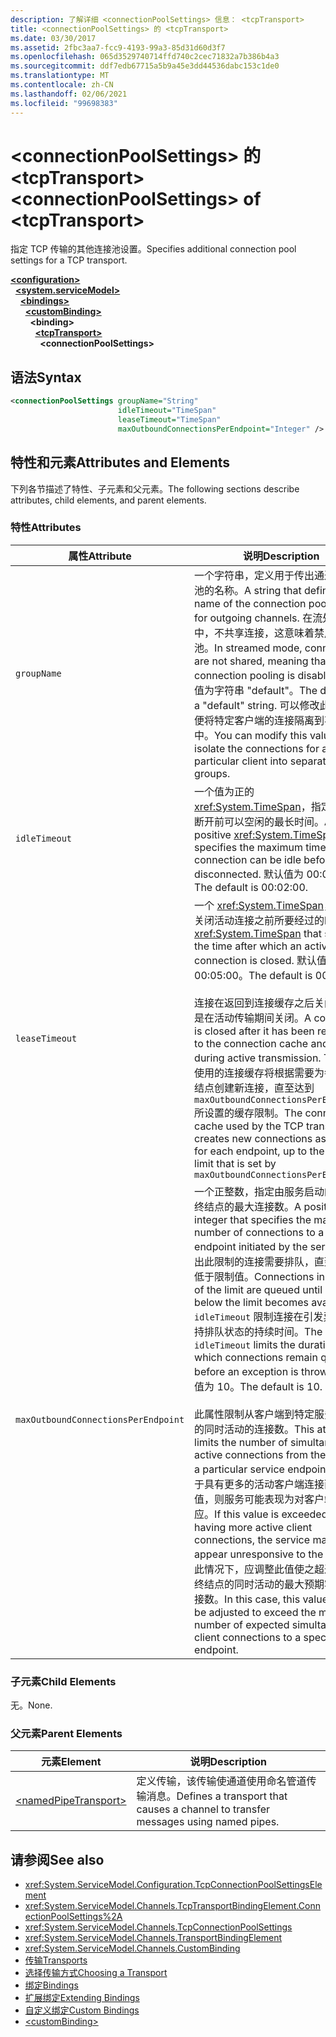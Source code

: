 ```yaml
---
description: 了解详细 <connectionPoolSettings> 信息： <tcpTransport>
title: <connectionPoolSettings> 的 <tcpTransport>
ms.date: 03/30/2017
ms.assetid: 2fbc3aa7-fcc9-4193-99a3-85d31d60d3f7
ms.openlocfilehash: 065d3529740714ffd740c2cec71832a7b386b4a3
ms.sourcegitcommit: ddf7edb67715a5b9a45e3dd44536dabc153c1de0
ms.translationtype: MT
ms.contentlocale: zh-CN
ms.lasthandoff: 02/06/2021
ms.locfileid: "99698383"
---
```

# <a name="connectionpoolsettings-of-tcptransport"></a><span data-ttu-id="a5770-103">\<connectionPoolSettings> 的 \<tcpTransport></span><span class="sxs-lookup"><span data-stu-id="a5770-103">\<connectionPoolSettings> of \<tcpTransport></span></span>

<span data-ttu-id="a5770-104">指定 TCP 传输的其他连接池设置。</span><span class="sxs-lookup"><span data-stu-id="a5770-104">Specifies additional connection pool settings for a TCP transport.</span></span>  
  
[**\<configuration>**](../configuration-element.md)\
&nbsp;&nbsp;[**\<system.serviceModel>**](system-servicemodel.md)\
&nbsp;&nbsp;&nbsp;&nbsp;[**\<bindings>**](bindings.md)\
&nbsp;&nbsp;&nbsp;&nbsp;&nbsp;&nbsp;[**\<customBinding>**](custombinding.md)\
&nbsp;&nbsp;&nbsp;&nbsp;&nbsp;&nbsp;&nbsp;&nbsp;**\<binding>**\
&nbsp;&nbsp;&nbsp;&nbsp;&nbsp;&nbsp;&nbsp;&nbsp;&nbsp;&nbsp;[**\<tcpTransport>**](tcptransport.md)\
&nbsp;&nbsp;&nbsp;&nbsp;&nbsp;&nbsp;&nbsp;&nbsp;&nbsp;&nbsp;&nbsp;&nbsp;**\<connectionPoolSettings>**  
  
## <a name="syntax"></a><span data-ttu-id="a5770-105">语法</span><span class="sxs-lookup"><span data-stu-id="a5770-105">Syntax</span></span>  
  
```xml  
<connectionPoolSettings groupName="String"
                        idleTimeout="TimeSpan"
                        leaseTimeout="TimeSpan"
                        maxOutboundConnectionsPerEndpoint="Integer" />
```  
  
## <a name="attributes-and-elements"></a><span data-ttu-id="a5770-106">特性和元素</span><span class="sxs-lookup"><span data-stu-id="a5770-106">Attributes and Elements</span></span>  

 <span data-ttu-id="a5770-107">下列各节描述了特性、子元素和父元素。</span><span class="sxs-lookup"><span data-stu-id="a5770-107">The following sections describe attributes, child elements, and parent elements.</span></span>  
  
### <a name="attributes"></a><span data-ttu-id="a5770-108">特性</span><span class="sxs-lookup"><span data-stu-id="a5770-108">Attributes</span></span>  
  
|<span data-ttu-id="a5770-109">属性</span><span class="sxs-lookup"><span data-stu-id="a5770-109">Attribute</span></span>|<span data-ttu-id="a5770-110">说明</span><span class="sxs-lookup"><span data-stu-id="a5770-110">Description</span></span>|  
|---------------|-----------------|  
|`groupName`|<span data-ttu-id="a5770-111">一个字符串，定义用于传出通道的连接池的名称。</span><span class="sxs-lookup"><span data-stu-id="a5770-111">A string that defines the name of the connection pool used for outgoing channels.</span></span> <span data-ttu-id="a5770-112">在流处理模式中，不共享连接，这意味着禁用连接池。</span><span class="sxs-lookup"><span data-stu-id="a5770-112">In streamed mode, connections are not shared, meaning that connection pooling is disabled.</span></span> <span data-ttu-id="a5770-113">默认值为字符串 "default"。</span><span class="sxs-lookup"><span data-stu-id="a5770-113">The default is a "default" string.</span></span> <span data-ttu-id="a5770-114">可以修改此值，以便将特定客户端的连接隔离到不同的组中。</span><span class="sxs-lookup"><span data-stu-id="a5770-114">You can modify this value to isolate the connections for a particular client into separate groups.</span></span>|  
|`idleTimeout`|<span data-ttu-id="a5770-115">一个值为正的 <xref:System.TimeSpan>，指定连接在断开前可以空闲的最长时间。</span><span class="sxs-lookup"><span data-stu-id="a5770-115">A positive <xref:System.TimeSpan> that specifies the maximum time the connection can be idle before being disconnected.</span></span> <span data-ttu-id="a5770-116">默认值为 00:02:00。</span><span class="sxs-lookup"><span data-stu-id="a5770-116">The default is 00:02:00.</span></span>|  
|`leaseTimeout`|<span data-ttu-id="a5770-117">一个 <xref:System.TimeSpan>，指定在关闭活动连接之前所要经过的时间。</span><span class="sxs-lookup"><span data-stu-id="a5770-117">A <xref:System.TimeSpan> that specifies the time after which an active connection is closed.</span></span> <span data-ttu-id="a5770-118">默认值为 00:05:00。</span><span class="sxs-lookup"><span data-stu-id="a5770-118">The default is 00:05:00.</span></span><br /><br /> <span data-ttu-id="a5770-119">连接在返回到连接缓存之后关闭，而不是在活动传输期间关闭。</span><span class="sxs-lookup"><span data-stu-id="a5770-119">A connection is closed after it has been returned to the connection cache and not during active transmission.</span></span> <span data-ttu-id="a5770-120">TCP 传输使用的连接缓存将根据需要为每一个终结点创建新连接，直至达到 `maxOutboundConnectionsPerEndpoint.` 所设置的缓存限制。</span><span class="sxs-lookup"><span data-stu-id="a5770-120">The connection cache used by the TCP transport creates new connections as required for each endpoint, up to the cache limit that is set by `maxOutboundConnectionsPerEndpoint.`</span></span>|  
|`maxOutboundConnectionsPerEndpoint`|<span data-ttu-id="a5770-121">一个正整数，指定由服务启动的与远程终结点的最大连接数。</span><span class="sxs-lookup"><span data-stu-id="a5770-121">A positive integer that specifies the maximum number of connections to a remote endpoint initiated by the service.</span></span> <span data-ttu-id="a5770-122">超出此限制的连接需要排队，直到连接数低于限制值。</span><span class="sxs-lookup"><span data-stu-id="a5770-122">Connections in excess of the limit are queued until a space below the limit becomes available.</span></span> <span data-ttu-id="a5770-123">`idleTimeout` 限制连接在引发异常前保持排队状态的持续时间。</span><span class="sxs-lookup"><span data-stu-id="a5770-123">The `idleTimeout` limits the duration in which connections remain queued before an exception is thrown.</span></span> <span data-ttu-id="a5770-124">默认值为 10。</span><span class="sxs-lookup"><span data-stu-id="a5770-124">The default is 10.</span></span><br /><br /> <span data-ttu-id="a5770-125">此属性限制从客户端到特定服务终结点的同时活动的连接数。</span><span class="sxs-lookup"><span data-stu-id="a5770-125">This attribute limits the number of simultaneous active connections from the client to a particular service endpoint.</span></span> <span data-ttu-id="a5770-126">如果由于具有更多的活动客户端连接而超出此值，则服务可能表现为对客户端无响应。</span><span class="sxs-lookup"><span data-stu-id="a5770-126">If this value is exceeded by having more active client connections, the service may appear unresponsive to the client.</span></span> <span data-ttu-id="a5770-127">在此情况下，应调整此值使之超过与特定终结点的同时活动的最大预期客户端连接数。</span><span class="sxs-lookup"><span data-stu-id="a5770-127">In this case, this value should be adjusted to exceed the maximum number of expected simultaneous client connections to a specific endpoint.</span></span>|  
  
### <a name="child-elements"></a><span data-ttu-id="a5770-128">子元素</span><span class="sxs-lookup"><span data-stu-id="a5770-128">Child Elements</span></span>  

 <span data-ttu-id="a5770-129">无。</span><span class="sxs-lookup"><span data-stu-id="a5770-129">None.</span></span>  
  
### <a name="parent-elements"></a><span data-ttu-id="a5770-130">父元素</span><span class="sxs-lookup"><span data-stu-id="a5770-130">Parent Elements</span></span>  
  
|<span data-ttu-id="a5770-131">元素</span><span class="sxs-lookup"><span data-stu-id="a5770-131">Element</span></span>|<span data-ttu-id="a5770-132">说明</span><span class="sxs-lookup"><span data-stu-id="a5770-132">Description</span></span>|  
|-------------|-----------------|  
|[\<namedPipeTransport>](namedpipetransport.md)|<span data-ttu-id="a5770-133">定义传输，该传输使通道使用命名管道传输消息。</span><span class="sxs-lookup"><span data-stu-id="a5770-133">Defines a transport that causes a channel to transfer messages using named pipes.</span></span>|  
  
## <a name="see-also"></a><span data-ttu-id="a5770-134">请参阅</span><span class="sxs-lookup"><span data-stu-id="a5770-134">See also</span></span>

- <xref:System.ServiceModel.Configuration.TcpConnectionPoolSettingsElement>
- <xref:System.ServiceModel.Channels.TcpTransportBindingElement.ConnectionPoolSettings%2A>
- <xref:System.ServiceModel.Channels.TcpConnectionPoolSettings>
- <xref:System.ServiceModel.Channels.TransportBindingElement>
- <xref:System.ServiceModel.Channels.CustomBinding>
- [<span data-ttu-id="a5770-135">传输</span><span class="sxs-lookup"><span data-stu-id="a5770-135">Transports</span></span>](../../../wcf/feature-details/transports.md)
- [<span data-ttu-id="a5770-136">选择传输方式</span><span class="sxs-lookup"><span data-stu-id="a5770-136">Choosing a Transport</span></span>](../../../wcf/feature-details/choosing-a-transport.md)
- [<span data-ttu-id="a5770-137">绑定</span><span class="sxs-lookup"><span data-stu-id="a5770-137">Bindings</span></span>](../../../wcf/bindings.md)
- [<span data-ttu-id="a5770-138">扩展绑定</span><span class="sxs-lookup"><span data-stu-id="a5770-138">Extending Bindings</span></span>](../../../wcf/extending/extending-bindings.md)
- [<span data-ttu-id="a5770-139">自定义绑定</span><span class="sxs-lookup"><span data-stu-id="a5770-139">Custom Bindings</span></span>](../../../wcf/extending/custom-bindings.md)
- [\<customBinding>](custombinding.md)
